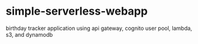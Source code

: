 # simple-serverless-webapp
birthday tracker application using api gateway, cognito user pool, lambda, s3, and dynamodb
